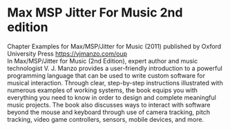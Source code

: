# Max MSP Jitter For Music 2nd edition
Chapter Examples for Max/MSP/Jitter for Music (2011) published by Oxford University Press
https://vjmanzo.com/oup <br>
In Max/MSP/Jitter for Music (2nd Edition), expert author and music technologist V. J. Manzo provides a user-friendly introduction to a powerful programming language that can be used to write custom software for musical interaction. Through clear, step-by-step instructions illustrated with numerous examples of working systems, the book equips you with everything you need to know in order to design and complete meaningful music projects. The book also discusses ways to interact with software beyond the mouse and keyboard through use of camera tracking, pitch tracking, video game controllers, sensors, mobile devices, and more. 
